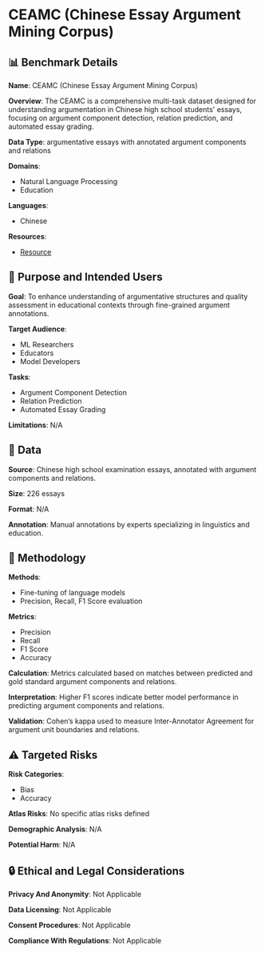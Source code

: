 # CEAMC (Chinese Essay Argument Mining Corpus)

## 📊 Benchmark Details

**Name**: CEAMC (Chinese Essay Argument Mining Corpus)

**Overview**: The CEAMC is a comprehensive multi-task dataset designed for understanding argumentation in Chinese high school students' essays, focusing on argument component detection, relation prediction, and automated essay grading.

**Data Type**: argumentative essays with annotated argument components and relations

**Domains**:
- Natural Language Processing
- Education

**Languages**:
- Chinese

**Resources**:
- [Resource](https://arxiv.org/abs/2505.12028)

## 🎯 Purpose and Intended Users

**Goal**: To enhance understanding of argumentative structures and quality assessment in educational contexts through fine-grained argument annotations.

**Target Audience**:
- ML Researchers
- Educators
- Model Developers

**Tasks**:
- Argument Component Detection
- Relation Prediction
- Automated Essay Grading

**Limitations**: N/A

## 💾 Data

**Source**: Chinese high school examination essays, annotated with argument components and relations.

**Size**: 226 essays

**Format**: N/A

**Annotation**: Manual annotations by experts specializing in linguistics and education.

## 🔬 Methodology

**Methods**:
- Fine-tuning of language models
- Precision, Recall, F1 Score evaluation

**Metrics**:
- Precision
- Recall
- F1 Score
- Accuracy

**Calculation**: Metrics calculated based on matches between predicted and gold standard argument components and relations.

**Interpretation**: Higher F1 scores indicate better model performance in predicting argument components and relations.

**Validation**: Cohen’s kappa used to measure Inter-Annotator Agreement for argument unit boundaries and relations.

## ⚠️ Targeted Risks

**Risk Categories**:
- Bias
- Accuracy

**Atlas Risks**:
No specific atlas risks defined

**Demographic Analysis**: N/A

**Potential Harm**: N/A

## 🔒 Ethical and Legal Considerations

**Privacy And Anonymity**: Not Applicable

**Data Licensing**: Not Applicable

**Consent Procedures**: Not Applicable

**Compliance With Regulations**: Not Applicable
